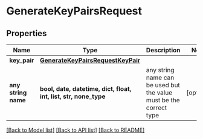 # GenerateKeyPairsRequest


## Properties
Name | Type | Description | Notes
------------ | ------------- | ------------- | -------------
**key_pair** | [**GenerateKeyPairsRequestKeyPair**](GenerateKeyPairsRequestKeyPair.md) |  | 
**any string name** | **bool, date, datetime, dict, float, int, list, str, none_type** | any string name can be used but the value must be the correct type | [optional]

[[Back to Model list]](../README.md#documentation-for-models) [[Back to API list]](../README.md#documentation-for-api-endpoints) [[Back to README]](../README.md)


